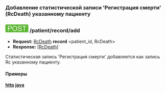 ### Добавление статистической записи 'Регистрация смерти' (RcDeath) указанному пациенту 

### ![POST](../../../../../img/post.png) /patient/record/add
* **Request:** [RcDeath](../../../../../types/types.md#Rc.RcDeath) **record** <patient_id, RcDeath>
* **Response:** [[RcDeath](../../../../../types/types.md#Rc.RcDeath)]

Статистическая запись 'Регистрация смерти' добавляется как запись Rc указанному пациенту.

#### Примеры
**[http](../examples/RcDeath/add.md) [java](../examples/RcDeath/addJava.md)**

